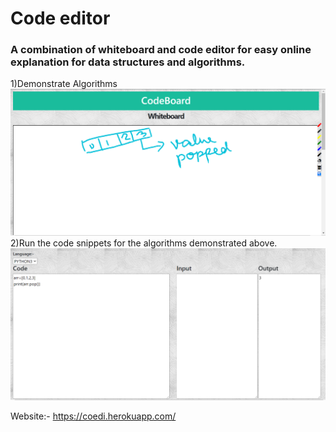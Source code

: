 # Code editor
### A combination of whiteboard and code editor for easy online explanation for data structures and algorithms.
1)Demonstrate Algorithms
![Whiteboard](screenshots/ss1.PNG)
2)Run the code snippets for the algorithms demonstrated above.
![Code Editor](screenshots/ss2.PNG)

Website:- https://coedi.herokuapp.com/

